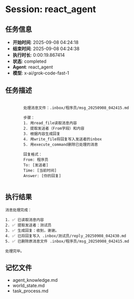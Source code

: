 # Session: react_agent

## 任务信息
- **开始时间**: 2025-09-08 04:24:18
- **结束时间**: 2025-09-08 04:24:38
- **执行时长**: 0:00:19.867414
- **状态**: completed
- **Agent**: react_agent
- **模型**: x-ai/grok-code-fast-1

## 任务描述
```

        处理消息文件：.inbox/程序员/msg_20250908_042415.md
        
        步骤：
        1. 用read_file读取消息内容
        2. 提取发送者（From字段）和内容
        3. 根据内容生成回复
        4. 用write_file将回复写入发送者的inbox
        5. 用execute_command删除已处理的消息
        
        回复格式：
        From: 程序员
        To: [发送者]
        Time: [当前时间]
        Answer: [你的回复]
        
```

## 执行结果
```
消息处理完成：

1. ✅ 已读取消息内容
2. ✅ 提取发送者：测试员
3. ✅ 生成回复：收到，谢谢。
4. ✅ 已将回复写入 .inbox/测试员/reply_20250908_042430.md
5. ✅ 已删除原消息文件 .inbox/程序员/msg_20250908_042415.md

处理完毕。
```

## 记忆文件
- agent_knowledge.md
- world_state.md  
- task_process.md
